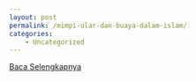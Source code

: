 ```yaml
---
layout: post
permalink: /mimpi-ular-dan-buaya-dalam-islam/
categories:
    - Uncategorized
---
```


[Baca Selengkapnya](/10)